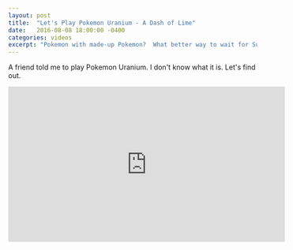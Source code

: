 ```yaml
---
layout: post
title:  "Let's Play Pokemon Uranium - A Dash of Lime"
date:   2016-08-08 18:00:00 -0400
categories: videos
excerpt: "Pokemon with made-up Pokemon?  What better way to wait for Sun and Moon."
---
```


A friend told me to play Pokemon Uranium.  I don't know what it is.  Let's find out.

<div class="youtube">
<iframe width="560" height="315" src="https://www.youtube.com/embed/xDG3HUxsAtE" frameborder="0" allowfullscreen></iframe>
</div>